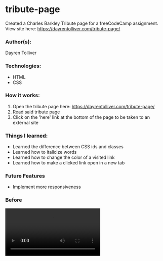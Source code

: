 # tribute-page
Created a Charles Barkley Tribute page for a freeCodeCamp assignment.
View site here: https://dayrentolliver.com/tribute-page/
### Author(s):
Dayren Tolliver

### Technologies:
* HTML
* CSS

### How it works:
1. Open the tribute page here: https://dayrentolliver.com/tribute-page/
2. Read said tribute page
3. Click on the 'here' link at the bottom of the page to be taken to an external site

### Things I learned:
* Learned the difference between CSS ids and classes
* Learned how to italicize words
* Learned how to change the color of a visited link
* Learned how to make a clicked link open in a new tab

### Future Features
* Implement more responsiveness

### Before
![Site before redesign](oldbarkleysite.mp4)
